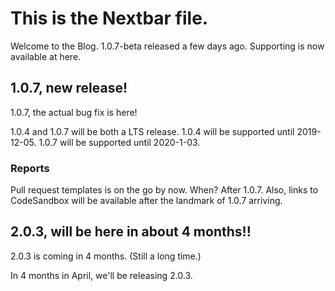 # This is the Nextbar file.

Welcome to the Blog. 1.0.7-beta released a few days ago. Supporting is now available at here.

## 1.0.7, new release!

1.0.7, the actual bug fix is here!

1.0.4 and 1.0.7 will be both a LTS release. 1.0.4 will be supported until 2019-12-05. 1.0.7 will be supported until 2020-1-03.

### Reports

Pull request templates is on the go by now. When? After 1.0.7. Also, links to CodeSandbox will be available after the landmark of 1.0.7 arriving.

## 2.0.3, will be here in about 4 months!!

2.0.3 is coming in 4 months. (Still a long time.)

In 4 months in April, we'll be releasing 2.0.3.
